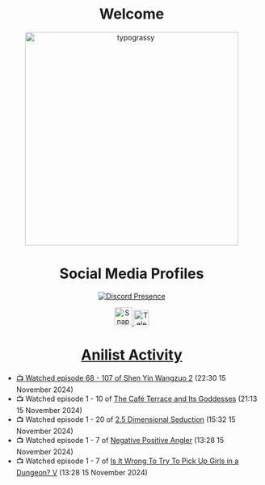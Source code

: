 <div align="center">

# Welcome
<a href="https://github.com/kawarimidoll/typograssy">
    <img alt="typograssy" src="https://typograssy.deno.dev/api?text=%E3%82%88%E3%81%86%E3%81%93%E3%81%9D%E3%81%BF%E3%81%AA%E3%81%95%E3%82%93%20-%20Sheby--&&l0=none&l1=82d9d0&l2=027353&l3=038c4c&l4=01402e&bg=none&frame=none&speed=100&comment=" width="421.99">
</a>

</div>

<div align="center">

# Social Media Profiles

[![Discord Presence](https://lanyard.cnrad.dev/api/612532963938271232)](https://discord.com/users/612532963938271232)


<a href="https://www.snapchat.com/add/a.sheby" title="Snapchat Profile">
    <img src="https://www.freepnglogos.com/uploads/snapchat-logo-png-0.png" width="35" alt="Snapchat Logo" />


<a href="https://t.me/ASheby" title="Telegram Profile">
    <img src="https://www.freepnglogos.com/uploads/telegram-logo-png-0.png" width="30" alt="Telegram Logo" />


</div>

<div align="center">

# Anilist Activity

</div>

<!-- ANILIST_ACTIVITY:start -->

-   📺 Watched episode 68 - 107 of [Shen Yin Wangzuo 2](https://anilist.co/anime/153499) (22:30 15 November 2024)
-   📺 Watched episode 1 - 10 of [The Café Terrace and Its Goddesses](https://anilist.co/anime/154412) (21:13 15 November 2024)
-   📺 Watched episode 1 - 20 of [2.5 Dimensional Seduction](https://anilist.co/anime/158559) (15:32 15 November 2024)
-   📺 Watched episode 1 - 7 of [Negative Positive Angler](https://anilist.co/anime/179919) (13:28 15 November 2024)
-   📺 Watched episode 1 - 7 of [Is It Wrong To Try To Pick Up Girls in a Dungeon? V](https://anilist.co/anime/170732) (13:28 15 November 2024)

<!-- ANILIST_ACTIVITY:end -->
